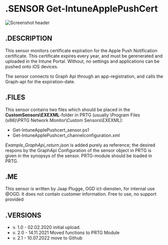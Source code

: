 # **.SENSOR** Get-IntuneApplePushCert

![Screenshot header](./Screenshot_01.jpg)

## **.DESCRIPTION**

This sensor monitors certificate expiration for the Apple Push Notification certificate. This certificate expires
every year, and must be gerenerated and uploaded in the Intune Portal. Without, *no* settings and applications
can be pushed onto iOS devices.

The sensor connects to Graph Api through an app-registration, and calls the Graph-api for the expiration-date.

## **.FILES**

This sensor contains two files which should be placed in the **CustomSensors\EXEXML**-folder
in PRTG (usually \Program Files (x86)\PRTG Network Monitor\Custom Sensors\EXEXML):

* Get-IntuneApplePushcert_sensor.ps1
* Get-IntuneApplePushcert_channelconfiguration.xml

*Example_GraphApi_return.json* is added purely as reference; the desired respons by the GraphApi
Configuration of the sensor object in PRTG is given in the synopsys of the sensor.
PRTG-module should be loaded in PRTG.

## **.ME**

This sensor is written by Jaap Plugge, OGD ict-diensten, for internal use @OGD.
It does not contain customer information. Free to use, no support provided

## **.VERSIONS**

* v. 1.0 - 02.02.2020 initial upload.
* v. 2.0 - 14.11.2021 Moved functions to PRTG Module
* v. 2.1 - 10.07.2022 move to Github
